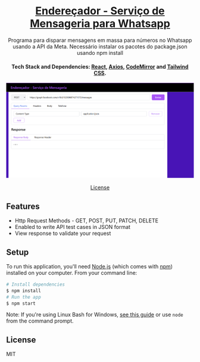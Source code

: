 <h1 align="center">
  <a href="https://github.com/marques-thanatos/Enderecador_Mensagens_Front">
    Endereçador - Serviço de Mensageria para Whatsapp
  </a>
</h1>
<p align="center">
  Programa para disparar mensagens em massa para números no Whatsapp usando a API da Meta. Necessário
 instalar os pacotes do package.json usando npm install
</p>

<h4 align="center">
  Tech Stack and Dependencies: 
  <a href="http://reactjs.org" target="_blank">React</a>,
  <a href="https://axios-http.com" target="_blank">Axios</a>, 
  <a href="https://codemirror.net/" target="_blank">CodeMirror</a> and 
  <a href="https://tailwindcss.com" target="_blank">Tailwind CSS</a>.
</h4>

<div align="center">
	<img src="tela.png" />
</div>

<p align="center">
  <a href="#license">License</a>
</p>

## Features

- Http Request Methods - GET, POST, PUT, PATCH, DELETE
- Enabled to write API test cases in JSON format
- View response to validate your request

## Setup

To run this application, you'll need [Node.js](https://nodejs.org/en/download/) (which comes with [npm](http://npmjs.com)) installed on your computer. From your command line:

```bash
# Install dependencies
$ npm install
# Run the app
$ npm start
```

Note: If you're using Linux Bash for Windows, [see this guide](https://www.howtogeek.com/261575/how-to-run-graphical-linux-desktop-applications-from-windows-10s-bash-shell/) or use `node` from the command prompt.

## License

MIT
